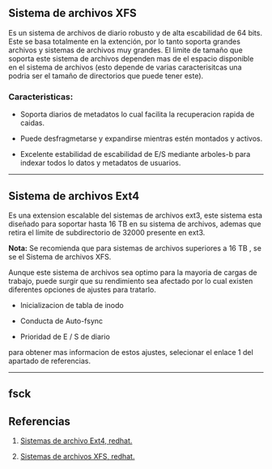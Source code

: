 ## Sistema de archivos XFS

Es un sistema de archivos de diario robusto y de alta escabilidad de 64 bits. Este se basa totalmente en la extención, por lo tanto soporta grandes archivos y sistemas de archivos muy grandes. El limite de tamaño que soporta este sistema de archivos dependen mas de el espacio disponible en el sistema de archivos (esto depende de varias caracterisitcas  una podria ser el tamaño de directorios que puede tener este).

### Caracteristicas:

+ Soporta diarios de metadatos lo cual facilita la recuperacion rapida de caidas.

+ Puede desfragmetarse y expandirse mientras estén montados y activos.

+ Excelente estabilidad de escabilidad de E/S mediante arboles-b para indexar todos lo datos y metadatos de usuarios.

---

## Sistema de archivos Ext4

Es una extension escalable del sistemas de archivos ext3, este sistema esta diseñado para soportar hasta 16 TB en su sistema de archivos, ademas que retira el límite de subdirectorio de 32000 presente en ext3.

**Nota:** Se recomienda que para sistemas de archivos superiores a 16  TB , se se el Sistema de archivos XFS.

Aunque este sistema de archivos sea optimo para la mayoria de cargas de trabajo,    puede surgir que su rendimiento sea afectado por lo cual existen diferentes opciones de ajustes para tratarlo.

+ Inicializacion de tabla de inodo

+ Conducta de Auto-fsync

+ Prioridad de E / S de diario

para obtener mas informacion de estos ajustes, selecionar el enlace 1 del apartado de referencias.

---

## fsck



## Referencias

1. [Sistemas de archivo Ext4, redhat.](https://access.redhat.com/documentation/es-es/red_hat_enterprise_linux/6/html/performance_tuning_guide/s-storage-fs)

2. [Sistemas de archivos XFS, redhat.](https://access.redhat.com/documentation/es-es/red_hat_enterprise_linux/6/html/performance_tuning_guide/s-storage-xfs)


